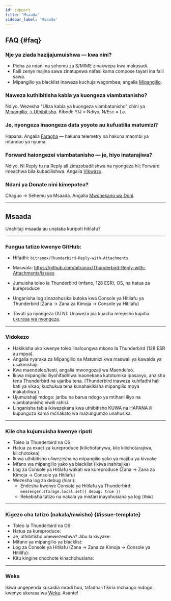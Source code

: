 ```yaml
---
id: support
title: 'Msaada'
sidebar_label: 'Msaada'
---
```


## FAQ {#faq}

### Nje ya ziada hazijajumuishwa — kwa nini?

- Picha za ndani na sehemu za S/MIME zinakwepa kwa makusudi.
- Faili zenye majina sawa zinatupewa nafasi kama compose tayari ina faili sawa.
- Mipangilio ya blacklist inaweza kuchuja wagombea; angalia [Mipangilio](configuration#blacklist-glob-patterns).

### Naweza kuthibitisha kabla ya kuongeza viambatanisho?

Ndiyo. Wezesha "Uliza kabla ya kuongeza viambatanisho" chini ya [Mipangilio → Uthibitisho](configuration#confirmation). Kibodi: Y/J = Ndiyo, N/Esc = La.

### Je, nyongeza inaongeza data yoyote au kufuatilia matumizi?

Hapana. Angalia [Faragha](privacy) — hakuna telemetry na hakuna maombi ya mtandao ya nyuma.

### Forward haiongezei viambatanisho — je, hiyo inatarajiwa?

Ndiyo. Ni Reply tu na Reply all zinazobadilishwa na nyongeza hii; Forward imeachwa bila kubadilishwa. Angalia [Vikwazo](usage#limitations).

### Ndani ya Donate nini kimepotea?

Chaguo → Sehemu ya Msaada. Angalia [Mwonekano wa Doni](configuration#donation-visibility).

---

## Msaada

Unahitaji msaada au unataka kuripoti hitilafu?

---

### Fungua tatizo kwenye GitHub:

- Hifadhi: `bitranox/Thunderbird-Reply-with-Attachments`
- Maswala: https://github.com/bitranox/Thunderbird-Reply-with-Attachments/issues
- Jumuisha toleo la Thunderbird (mfano, 128 ESR), OS, na hatua za kureproduce
- Unganisha log zinazohusika kutoka kwa Console ya Hitilafu ya Thunderbird (Zana → Zana za Kimoja → Console ya Hitilafu)

- Tovuti ya nyongeza (ATN): Unaweza pia kuacha mrejesho kupitia [ukurasa wa nyongeza](https://addons.thunderbird.net/thunderbird/addon/reply-with-attachments).

---

### Vidokezo

- Hakikisha uko kwenye toleo linaloungwa mkono la Thunderbird (128 ESR au mpya).
- Angalia nyaraka za Mipangilio na Matumizi kwa maswali ya kawaida ya usakinishaji.
- Kwa maendeleo/testi, angalia mwongozaji wa Maendeleo.
- Ikiwa mipangilio iliyohifadhiwa inaonekana kutotumika ipasavyo, anzisha tena Thunderbird na ujaribu tena. (Thunderbird inaweza kuhifadhi hali kati ya vikao; kuchukua tena kunahakikisha mipangilio mpya inakabiliwa.)
- Ujumuishaji mdogo: jaribu na barua ndogo ya mtihani iliyo na viambatanisho viwili rahisi.
- Linganisha tabia ikiwezekana kwa uthibitisho KUWA na HAPANA ili kupunguza kama mchakato wa mazungumzo unahusika.

---

### Kile cha kujumuisha kwenye ripoti

- Toleo la Thunderbird na OS
- Hatua za exact za kureproduce (kilichofanywa, kile kilichotarajiwa, kilichotokea)
- Ikiwa uthibitisho uliwezesha na mipangilio yako ya majibu ya kivyake
- Mfano wa mipangilio yako ya blacklist (ikiwa inahitajika)
- Log za Console ya Hitilafu wakati wa kureproduce (Zana → Zana za Kimoja → Console ya Hitilafu)
- Wezesha log za debug (hiari):
  - Endesha kwenye Console ya Hitilafu ya Thunderbird: `messenger.storage.local.set({ debug: true })`
  - Rekebisha tatizo na nakala ya mistari inayohusiana ya log `[RWA]`

---

### Kigezo cha tatizo (nakala/mwisho) {#issue-template}

- Toleo la Thunderbird na OS:
- Hatua za kureproduce:
- Je, uthibitisho umewezeshwa? Jibu la kivyake:
- Mifano ya mipangilio ya blacklist:
- Log za Console ya Hitilafu (Zana → Zana za Kimoja → Console ya Hitilifu):
- Kitu kingine chochote kinachohusiana:

---

### Weka

Ikiwa ungependa kusaidia mradi huu, tafadhali fikiria mchango mdogo kwenye ukurasa wa [Weka](donation). Asante!
